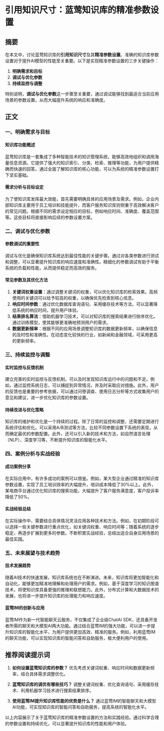 # 引用知识尺寸：蓝莺知识库的精准参数设置


## 摘要

在本文中，讨论蓝莺知识库的**引用知识尺寸**及其**精准参数设置**。准确的知识库参数设置对于提升AI模型的性能至关重要。以下是实现精准参数设置的三步关键操作：  
1. **明确需求和目标**  
2. **调试与优化参数**  
3. **持续监控与调整**  

特别说明，**调试与优化参数**这一步骤至关重要，通过调试能够找到最适合当前应用场景的参数设置，从而大幅提升系统的响应和准确度。

## 正文

### 一、明确需求与目标

#### 知识库功能概述

蓝莺知识库是一套集成了多种智能技术的知识管理系统，能够高效地组织和调用海量信息资源。它提供了强大的知识索引、分类、检索、推理等功能，为用户提供精确而快速的回答。通过全面了解知识库的核心功能，可以为系统的精准参数设置打下坚实基础。

#### 需求分析与目标设定

为了使知识库发挥最大效能，首先需要明确具体的应用场景及需求。例如，企业内部知识库主要用于员工培训和技能提升，而客户服务知识库则侧重于高效解决客户的常见问题。根据不同的需求设定相应的目标，例如响应时间、准确度、覆盖范围等。这些目标将直接影响后续的参数设置方案。

### 二、调试与优化参数

#### 参数调试的重要性

调试与优化是确保知识库系统达到最佳性能的关键步骤。通过对各类参数进行测试和调整，可以显著提升知识库的响应速度和准确性。精细化的参数调试有助于平衡系统的负载和性能，从而提供稳定而高效的服务。

#### 常见参数及其优化方法

1. **关键词权重设置**：通过调整关键词的权重，可以优化知识库的检索效果。高频使用的关键词可以给予较高的权重，以确保优先检索到核心信息。
2. **响应时间参数**：通过优化数据库查询语句、采用缓存技术等方法，可以显著降低系统的响应时间，提升用户体验。
3. **结果排名算法**：借助机器学习技术，可以对知识库的搜索结果进行排序优化。通过训练模型，使其能够更准确地预测用户的需求。
4. **数据更新频率**：根据不同的应用场景调整知识库的数据更新频率，以确保信息的及时性和准确性。在动态变化较快的行业，如新闻和金融领域，可采用更高的更新频率。

### 三、持续监控与调整

#### 实时监控与反馈机制

建立完善的实时监控与反馈机制，可以及时发现知识库运行中的问题和不足。例如，通过监控系统日志，可以捕捉到异常情况，并及时采取应对措施。此外，用户的反馈也是重要的参考依据，可以通过问卷调查、使用日志分析等方式收集用户的意见和建议，进一步优化知识库的参数设置。

#### 持续改进与优化策略

知识库的维护和优化是一个持续的过程。除了日常的监控和调整，还需要定期进行系统评估和优化。可以采用A/B测试等方法，比较不同参数设置下系统的表现，从而确定最优的参数配置。此外，还可以引入新的技术和方法，如自然语言处理（NLP）、深度学习等，不断提升知识库的智能化水平。

### 四、案例分析与实战经验

#### 成功案例分享

在实际应用中，有许多成功的案例可以借鉴。例如，某大型企业通过精准的知识库参数设置，实现了员工培训效率的大幅提升，培训成本降低了30%以上。此外，某电商平台通过优化知识库的搜索功能，大幅提升了客户服务满意度，客户投诉率降低了50%。

#### 实战经验总结

在实际操作中，需要结合具体情况灵活应用各种技术和方法。例如，在初期阶段可以选择一些关键参数进行重点优化，如关键词权重、响应时间等；随着系统的逐步稳定，再逐步扩展到更多的参数。不断积累实战经验，总结出适合自身应用场景的最佳实践。

### 五、未来展望与技术趋势

#### 技术发展趋势

随着AI技术的快速发展，知识库系统也在不断演进。未来，知识库将更加智能化和自动化，能够更加精准地理解和处理用户的需求。例如，基于深度学习的知识图谱技术，将使知识库具备更强的推理和联想能力。此外，分布式计算和大数据技术的发展，也将进一步提升知识库的处理能力和响应速度。

#### 蓝莺IM的创新与应用

蓝莺IM作为新一代智能聊天云服务，不仅集成了企业级ChatAI SDK，还具备开发者所需的聊天和大模型AI两大功能。通过结合蓝莺IM的强大功能，可以进一步提升知识库的智能化水平，为用户提供更加高效、精准的服务。例如，利用蓝莺IM的聊天功能，可以实现知识库的智能问答和自助服务，极大便利用户的使用。

## 推荐阅读提示词

1. **如何设置蓝莺知识库的参数？**
   优先考虑关键词权重、响应时间和数据更新频率，结合具体需求调整优化。

2. **蓝莺知识库的调优有哪些技巧？**
   调整关键词权重、优化查询语句、采用缓存技术、利用机器学习技术进行搜索结果排序。

3. **使用蓝莺IM提升知识库性能的优势是什么？**
   通过蓝莺IM的智能聊天和大模型AI功能，可实现知识库的智能问答和自助服务，提高系统的智能化水平。

以上内容展示了关于蓝莺知识库的精准参数设置的方法和实践经验。通过科学合理的参数设置和持续优化，可以显著提升知识库的性能和用户体验。